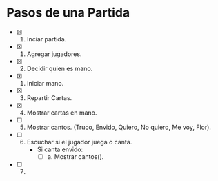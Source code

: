 # Pasos de una Partida

- [x] 1. Inciar partida.
- [x] 1. Agregar jugadores.
- [x] 2. Decidir quien es mano.
- [x] 1. Iniciar mano.
- [x] 3. Repartir Cartas.
- [x] 4. Mostrar cartas en mano.
- [ ] 5. Mostrar cantos. (Truco, Envido, Quiero, No quiero, Me voy, Flor).
- [ ] 6. Escuchar si el jugador juega o canta.
        - Si canta envido:
            - [ ] a. Mostrar cantos().
- [ ] 7.  

